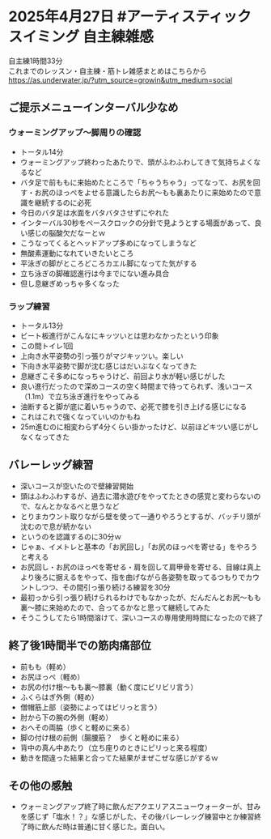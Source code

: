 # 2025年4月27日 #アーティスティックスイミング 自主練雑感
自主練1時間33分  
これまでのレッスン・自主練・筋トレ雑感まとめはこちらから  
https://as.underwater.jp/?utm_source=growin&utm_medium=social  
## ご提示メニューインターバル少なめ
### ウォーミングアップ～脚周りの確認
- トータル14分
- ウォーミングアップ終わったあたりで、頭がふわふわしてきて気持ちよくなるなど
- バタ足で前ももに来始めたところで「ちゃうちゃう」ってなって、お尻を回す・お尻のほっぺをよせる意識したらお尻～もも裏あたりに来始めたので意識を継続するのに必死
- 今日のバタ足は水面をバタバタさせずにやれた
- インターバル30秒をペースクロックの分針で見ようとする場面があって、良い感じの脳酸欠だなーとｗ
- こうなってくるとヘッドアップ多めになってしまうなど
- 無酸素運動になれていきたいところ
- 平泳ぎの脚がところどころカエル脚になってた気がする
- 立ち泳ぎの脚確認進行は今までにない進み具合
- 但し息継ぎめっちゃ多くなった
### ラップ練習
- トータル13分
- ビート板進行がこんなにキッツいとは思わなかったという印象
- この間トイレ1回
- 上向き水平姿勢の引っ張りがマジキッツい。楽しい
- 下向き水平姿勢で脚が沈む感じはだいぶなくなってきた
- 息継ぎこそ多めになっちゃうけど、前回より水が軽い感じがした
- 良い進行だったので深めコースの空く時間まで待ってられず、浅いコース（1.1m）で立ち泳ぎ進行をやってみる
- 油断すると脚が底に着いちゃうので、必死で膝を引き上げる感じになる
- これはこれで強くなっていいのかもね
- 25m進むのに相変わらず4分くらい掛かったけど、以前ほどキツい感じがしなくなってきた
## バレーレッグ練習
- 深いコースが空いたので壁練習開始
- 頭はふわふわするが、過去に潜水遊びをやってたときの感覚と変わらないので、なんとかなるべと思うなど
- とりまカウント取りながら壁を使って一通りやろうとするが、バッチリ頭が沈むので息が続かない
- というのを認識するのに30分ｗ
- じゃぁ、イメトレと基本の「お尻回し」「お尻のほっぺを寄せる」をやろうと考える
- お尻回し・お尻のほっぺを寄せる・肩を回して肩甲骨を寄せる、目線は真上より後ろに据えるをやって、指を曲げながら各姿勢を取ってるつもりでカウントしつつ、その間引っ張り続ける練習を30分
- 最初っから引っ張り続けられるわけでもなかったが、だんだんとお尻～もも裏～膝に来始めたので、合ってるかなと思って継続してみた
- そうこうしてたら1時間溶けて、深いコースの専用使用時間になったので終了
## 終了後1時間半での筋肉痛部位
- 前もも（軽め）
- お尻ほっぺ（軽め）
- お尻の付け根～もも裏～膝裏（動く度にビリビリ言う）
- ふくらはぎ外側（軽め）
- 僧帽筋上部（姿勢によってはビリっと言う）
- 肘から下の腕の外側（軽め）
- おへその両脇（歩くと軽めに来る）
- 脚の付け根の前側（腸腰筋？　歩くと軽めに来る）
- 背中の真ん中あたり（立ち座りのときにピリっと来る程度）
- 動きを間違った結果と合ってた結果がまぜこぜな感じがするｗ
## その他の感触
- ウォーミングアップ終了時に飲んだアクエリアスニューウォーターが、甘みを感じず「塩水！？」な感じがした、その後バレーレッグ練習中とか練習終了時に飲んだ時は普通に甘く感じた。面白い。
